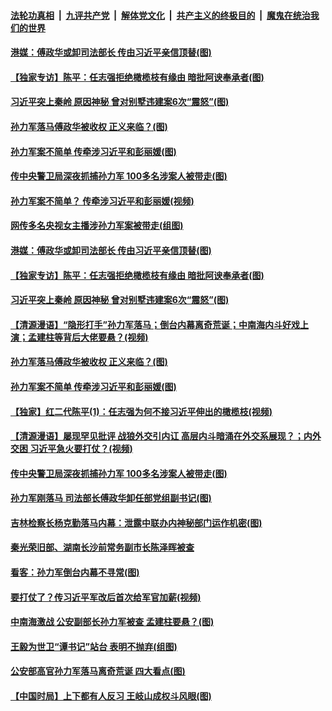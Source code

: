 ####  [法轮功真相](../../../../basic/blob/master/README.md?t=04230101) &nbsp;|&nbsp; [九评共产党](../../../../9ping.md/blob/master/README.md?t=04230101) &nbsp;|&nbsp; [解体党文化](../../../../jtdwh.md/blob/master/README.md?t=04230101)  &nbsp;|&nbsp; [共产主义的终极目的](../../../../gczydzjmd.md/blob/master/README.md?t=04230101) &nbsp;|&nbsp; [魔鬼在统治我们的世界](../../../../mgztzwmdsj.md/blob/master/README.md?t=04230101) 

#### [港媒：傅政华或卸司法部长 传由习近平亲信顶替(图)](../pages/p2/930671.md?t=04230101) 

#### [【独家专访】陈平：任志强拒绝橄榄枝有缘由 暗批阿谀奉承者(图)](../pages/p2/930692.md?t=04230101) 

#### [习近平突上秦岭 原因神秘 曾对别墅违建案6次“震怒”(图)](../pages/p2/930655.md?t=04230101) 

#### [孙力军落马傅政华被收权 正义来临？(图)](../pages/p2/930584.md?t=04230101) 

#### [孙力军案不简单 传牵涉习近平和彭丽媛(图)](../pages/p2/930525.md?t=04230101) 

#### [传中央警卫局深夜抓捕孙力军 100多名涉案人被带走(图)](../pages/p2/930551.md?t=04230101) 

#### [孙力军案不简单？ 传牵涉习近平和彭丽媛(视频)](../pages/p2/930717.md?t=04230101) 

#### [网传多名央视女主播涉孙力军案被带走(组图)](../pages/p2/930682.md?t=04230101) 

#### [港媒：傅政华或卸司法部长 传由习近平亲信顶替(图)](../pages/p2/930671.md?t=04230101) 

#### [【独家专访】陈平：任志强拒绝橄榄枝有缘由 暗批阿谀奉承者(图)](../pages/p2/930692.md?t=04230101) 

#### [习近平突上秦岭 原因神秘 曾对别墅违建案6次“震怒”(图)](../pages/p2/930655.md?t=04230101) 

#### [【清源漫语】“隐形打手”孙力军落马；倒台内幕离奇荒诞；中南海内斗好戏上演；孟建柱等背后大佬要悬？(视频)](../pages/p2/930646.md?t=04230101) 

#### [孙力军落马傅政华被收权 正义来临？(图)](../pages/p2/930584.md?t=04230101) 

#### [孙力军案不简单 传牵涉习近平和彭丽媛(图)](../pages/p2/930525.md?t=04230101) 

#### [【独家】红二代陈平(1)：任志强为何不接习近平伸出的橄榄枝(视频)](../pages/p2/930579.md?t=04230101) 

#### [【清源漫语】屡现罕见批评 战狼外交引内讧 高层内斗暗涌在外交系展现？；内外交困 习近平急火要打仗？(视频)](../pages/p2/930531.md?t=04230101) 

#### [传中央警卫局深夜抓捕孙力军 100多名涉案人被带走(图)](../pages/p2/930551.md?t=04230101) 

#### [孙力军刚落马 司法部长傅政华卸任部党组副书记(图)](../pages/p2/930518.md?t=04230101) 

#### [吉林检察长杨克勤落马内幕：泄露中联办内神秘部门运作机密(图)](../pages/p2/930510.md?t=04230101) 

#### [秦光荣旧部、湖南长沙前常务副市长陈泽晖被查](../pages/p2/930462.md?t=04230101) 

#### [看客：孙力军倒台内幕不寻常(图)](../pages/p2/930474.md?t=04230101) 

#### [要打仗了？传习近平军改后首次给军官加薪(视频)](../pages/p2/930437.md?t=04230101) 

#### [中南海激战 公安副部长孙力军被查 孟建柱要悬？(图)](../pages/p2/930404.md?t=04230101) 

#### [王毅为世卫“谭书记”站台 表明不抛弃(组图)](../pages/p2/930413.md?t=04230101) 

#### [公安部高官孙力军落马离奇荒诞 四大看点(图)](../pages/p2/930392.md?t=04230101) 

#### [【中国时局】上下都有人反习 王岐山成权斗风眼(图)](../pages/p2/930339.md?t=04230101) 

